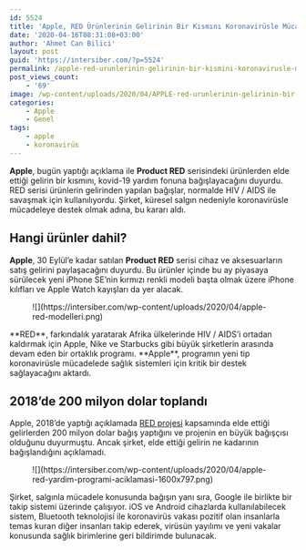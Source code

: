 ```yaml
---
id: 5524
title: 'Apple, RED Ürünlerinin Gelirinin Bir Kısmını Koronavirüsle Mücadele İçin Bağışlayacak'
date: '2020-04-16T08:31:08+03:00'
author: 'Ahmet Can Bilici'
layout: post
guid: 'https://intersiber.com/?p=5524'
permalink: /apple-red-urunlerinin-gelirinin-bir-kismini-koronavirusle-mucadele-icin-bagislayacak/
post_views_count:
    - '69'
image: /wp-content/uploads/2020/04/APPLE-red-urunlerinin-gelirinin-bir-kismini-koronavirusle-mucadele-icin-bagislayacak.png
categories:
    - Apple
    - Genel
tags:
    - apple
    - koronavirüs
---
```


**Apple**, bugün yaptığı açıklama ile **Product RED** serisindeki ürünlerden elde ettiği gelirin bir kısmını, kovid-19 yardım fonuna bağışlayacağını duyurdu. RED serisi ürünlerin gelirinden yapılan bağışlar, normalde HIV / AIDS ile savaşmak için kullanılıyordu. Şirket, küresel salgın nedeniyle koronavirüsle mücadeleye destek olmak adına, bu kararı aldı.

## Hangi ürünler dahil?

**Apple**, 30 Eylül’e kadar satılan **Product RED** serisi cihaz ve aksesuarların satış gelirini paylaşacağını duyurdu. Bu ürünler içinde bu ay piyasaya sürülecek yeni iPhone SE’nin kırmızı renkli modeli başta olmak üzere iPhone kılıfları ve Apple Watch kayışları da yer alacak.

<figure class="wp-block-image size-large">![](https://intersiber.com/wp-content/uploads/2020/04/apple-red-modelleri.png)</figure>**RED**, farkındalık yaratarak Afrika ülkelerinde HIV / AIDS’i ortadan kaldırmak için Apple, Nike ve Starbucks gibi büyük şirketlerin arasında devam eden bir ortaklık programı. **Apple**, programın yeni tip koronavirüsle mücadelede sağlık sistemleri için kritik bir destek sağlayacağını aktardı.

## 2018’de 200 milyon dolar toplandı

Apple, 2018’de yaptığı açıklamada [RED projesi](https://www.apple.com/tr/product-red/) kapsamında elde ettiği gelirlerden 200 milyon dolar bağış yaptığını ve projenin en büyük bağışçısı olduğunu duyurmuştu. Ancak şirket, elde ettiği gelirin ne kadarının bağışlandığını açıklamadı.

<figure class="wp-block-image size-large">![](https://intersiber.com/wp-content/uploads/2020/04/apple-red-yardim-programi-aciklamasi-1600x797.png)</figure>Şirket, salgınla mücadele konusunda bağışın yanı sıra, Google ile birlikte bir takip sistemi üzerinde çalışıyor. iOS ve Android cihazlarda kullanılabilecek sistem, Bluetooth teknolojisi ile koronavirüs vakası pozitif olan insanlarla temas kuran diğer insanları takip ederek, virüsün yayılımı ve yeni vakalar konusunda sağlık birimlerine geri bildirimde bulunacak.